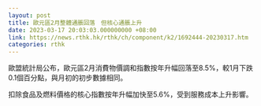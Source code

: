 ```yaml
---
layout: post
title: 歐元區2月整體通脹回落　但核心通脹上升
date: 2023-03-17 20:03:03.000000000 +08:00
link: https://news.rthk.hk/rthk/ch/component/k2/1692444-20230317.htm
categories: rthk
---
```


歐盟統計局公布，歐元區2月消費物價調和指數按年升幅回落至8.5%，較1月下跌0.1個百分點，與月初的初步數據相同。

扣除食品及燃料價格的核心指數按年升幅加快至5.6%，受到服務成本上升影響。
